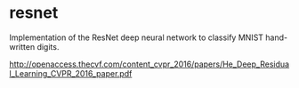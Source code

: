 # resnet
Implementation of the ResNet deep neural network to classify MNIST hand-written digits.

http://openaccess.thecvf.com/content_cvpr_2016/papers/He_Deep_Residual_Learning_CVPR_2016_paper.pdf
